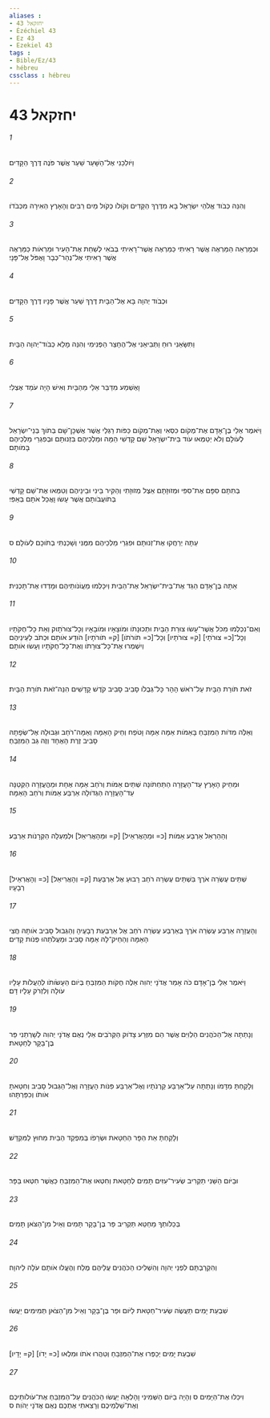 ```yaml
---
aliases : 
- יחזקאל 43
- Ézéchiel 43
- Ez 43
- Ezekiel 43
tags : 
- Bible/Ez/43
- hébreu
cssclass : hébreu
---
```


# יחזקאל 43

###### 1
וַיֹּולִכֵנִי אֶל־הַשָּׁעַר שַׁעַר אֲשֶׁר פֹּנֶה דֶּרֶךְ הַקָּדִים׃
###### 2
וְהִנֵּה כְּבֹוד אֱלֹהֵי יִשְׂרָאֵל בָּא מִדֶּרֶךְ הַקָּדִים וְקֹולֹו כְּקֹול מַיִם רַבִּים וְהָאָרֶץ הֵאִירָה מִכְּבֹדֹו׃
###### 3
וּכְמַרְאֵה הַמַּרְאֶה אֲשֶׁר רָאִיתִי כַּמַּרְאֶה אֲשֶׁר־רָאִיתִי בְּבֹאִי לְשַׁחֵת אֶת־הָעִיר וּמַרְאֹות כַּמַּרְאֶה אֲשֶׁר רָאִיתִי אֶל־נְהַר־כְּבָר וָאֶפֹּל אֶל־פָּנָי׃
###### 4
וּכְבֹוד יְהוָה בָּא אֶל־הַבָּיִת דֶּרֶךְ שַׁעַר אֲשֶׁר פָּנָיו דֶּרֶךְ הַקָּדִים׃
###### 5
וַתִּשָּׂאֵנִי רוּחַ וַתְּבִיאֵנִי אֶל־הֶחָצֵר הַפְּנִימִי וְהִנֵּה מָלֵא כְבֹוד־יְהוָה הַבָּיִת׃
###### 6
וָאֶשְׁמַע מִדַּבֵּר אֵלַי מֵהַבָּיִת וְאִישׁ הָיָה עֹמֵד אֶצְלִי׃
###### 7
וַיֹּאמֶר אֵלַי בֶּן־אָדָם אֶת־מְקֹום כִּסְאִי וְאֶת־מְקֹום כַּפֹּות רַגְלַי אֲשֶׁר אֶשְׁכָּן־שָׁם בְּתֹוךְ בְּנֵי־יִשְׂרָאֵל לְעֹולָם וְלֹא יְטַמְּאוּ עֹוד בֵּית־יִשְׂרָאֵל שֵׁם קָדְשִׁי הֵמָּה וּמַלְכֵיהֶם בִּזְנוּתָם וּבְפִגְרֵי מַלְכֵיהֶם בָּמֹותָם׃
###### 8
בְּתִתָּם סִפָּם אֶת־סִפִּי וּמְזוּזָתָם אֵצֶל מְזוּזָתִי וְהַקִּיר בֵּינִי וּבֵינֵיהֶם וְטִמְּאוּ אֶת־שֵׁם קָדְשִׁי בְּתֹועֲבֹותָם אֲשֶׁר עָשׂוּ וָאֲכַל אֹתָם בְּאַפִּי׃
###### 9
עַתָּה יְרַחֲקוּ אֶת־זְנוּתָם וּפִגְרֵי מַלְכֵיהֶם מִמֶּנִּי וְשָׁכַנְתִּי בְתֹוכָם לְעֹולָם׃ ס
###### 10
אַתָּה בֶן־אָדָם הַגֵּד אֶת־בֵּית־יִשְׂרָאֵל אֶת־הַבַּיִת וְיִכָּלְמוּ מֵעֲוֹנֹותֵיהֶם וּמָדְדוּ אֶת־תָּכְנִית׃
###### 11
וְאִם־נִכְלְמוּ מִכֹּל אֲשֶׁר־עָשׂוּ צוּרַת הַבַּיִת וּתְכוּנָתֹו וּמֹוצָאָיו וּמֹובָאָיו וְכָל־צוּרֹתָוק וְאֵת כָּל־חֻקֹּתָיו וְכָל־[כ= צוּרֹתָי] [ק= צוּרֹתָיו] וְכָל־[כ= תֹּורֹתֹו] [ק= תֹּורֹתָיו] הֹודַע אֹותָם וּכְתֹב לְעֵינֵיהֶם וְיִשְׁמְרוּ אֶת־כָּל־צוּרָתֹו וְאֶת־כָּל־חֻקֹּתָיו וְעָשׂוּ אֹותָם׃
###### 12
זֹאת תֹּורַת הַבָּיִת עַל־רֹאשׁ הָהָר כָּל־גְּבֻלֹו סָבִיב סָבִיב קֹדֶשׁ קָדָשִׁים הִנֵּה־זֹאת תֹּורַת הַבָּיִת׃
###### 13
וְאֵלֶּה מִדֹּות הַמִּזְבֵּחַ בָּאַמֹּות אַמָּה אַמָּה וָטֹפַח וְחֵיק הָאַמָּה וְאַמָּה־רֹחַב וּגְבוּלָהּ אֶל־שְׂפָתָהּ סָבִיב זֶרֶת הָאֶחָד וְזֶה גַּב הַמִּזְבֵּחַ׃
###### 14
וּמֵחֵיק הָאָרֶץ עַד־הָעֲזָרָה הַתַּחְתֹּונָה שְׁתַּיִם אַמֹּות וְרֹחַב אַמָּה אֶחָת וּמֵהֳעֲזָרָה הַקְּטַנָּה עַד־הָעֲזָרָה הַגְּדֹולָה אַרְבַּע אַמֹּות וְרֹחַב הָאַמָּה׃
###### 15
וְהַהַרְאֵל אַרְבַּע אַמֹּות [כ= וּמֵהָאֲרִאֵיל] [ק= וּמֵהָאֲרִיאֵל] וּלְמַעְלָה הַקְּרָנֹות אַרְבַּע׃
###### 16
[כ= וְהָאֲרִאֵיל] [ק= וְהָאֲרִיאֵל] שְׁתֵּים עֶשְׂרֵה אֹרֶךְ בִּשְׁתֵּים עֶשְׂרֵה רֹחַב רָבוּעַ אֶל אַרְבַּעַת רְבָעָיו׃
###### 17
וְהָעֲזָרָה אַרְבַּע עֶשְׂרֵה אֹרֶךְ בְּאַרְבַּע עֶשְׂרֵה רֹחַב אֶל אַרְבַּעַת רְבָעֶיהָ וְהַגְּבוּל סָבִיב אֹותָהּ חֲצִי הָאַמָּה וְהַחֵיק־לָהּ אַמָּה סָבִיב וּמַעֲלֹתֵהוּ פְּנֹות קָדִים׃
###### 18
וַיֹּאמֶר אֵלַי בֶּן־אָדָם כֹּה אָמַר אֲדֹנָי יְהוִה אֵלֶּה חֻקֹּות הַמִּזְבֵּחַ בְּיֹום הֵעָשֹׂותֹו לְהַעֲלֹות עָלָיו עֹולָה וְלִזְרֹק עָלָיו דָּם׃
###### 19
וְנָתַתָּה אֶל־הַכֹּהֲנִים הַלְוִיִּם אֲשֶׁר הֵם מִזֶּרַע צָדֹוק הַקְּרֹבִים אֵלַי נְאֻם אֲדֹנָי יְהוִה לְשָׁרְתֵנִי פַּר בֶּן־בָּקָר לְחַטָּאת׃
###### 20
וְלָקַחְתָּ מִדָּמֹו וְנָתַתָּה עַל־אַרְבַּע קַרְנֹתָיו וְאֶל־אַרְבַּע פִּנֹּות הָעֲזָרָה וְאֶל־הַגְּבוּל סָבִיב וְחִטֵּאתָ אֹותֹו וְכִפַּרְתָּהוּ׃
###### 21
וְלָקַחְתָּ אֵת הַפָּר הַחַטָּאת וּשְׂרָפֹו בְּמִפְקַד הַבַּיִת מִחוּץ לַמִּקְדָּשׁ׃
###### 22
וּבַיֹּום הַשֵּׁנִי תַּקְרִיב שְׂעִיר־עִזִּים תָּמִים לְחַטָּאת וְחִטְּאוּ אֶת־הַמִּזְבֵּחַ כַּאֲשֶׁר חִטְּאוּ בַּפָּר׃
###### 23
בְּכַלֹּותְךָ מֵחַטֵּא תַּקְרִיב פַּר בֶּן־בָּקָר תָּמִים וְאַיִל מִן־הַצֹּאן תָּמִים׃
###### 24
וְהִקְרַבְתָּם לִפְנֵי יְהוָה וְהִשְׁלִיכוּ הַכֹּהֲנִים עֲלֵיהֶם מֶלַח וְהֶעֱלוּ אֹותָם עֹלָה לַיהוָה׃
###### 25
שִׁבְעַת יָמִים תַּעֲשֶׂה שְׂעִיר־חַטָּאת לַיֹּום וּפַר בֶּן־בָּקָר וְאַיִל מִן־הַצֹּאן תְּמִימִים יַעֲשׂוּ׃
###### 26
שִׁבְעַת יָמִים יְכַפְּרוּ אֶת־הַמִּזְבֵּחַ וְטִהֲרוּ אֹתֹו וּמִלְאוּ [כ= יָדֹו] [ק= יָדָיו]׃
###### 27
וִיכַלּוּ אֶת־הַיָּמִים ס וְהָיָה בַיֹּום הַשְּׁמִינִי וָהָלְאָה יַעֲשׂוּ הַכֹּהֲנִים עַל־הַמִּזְבֵּחַ אֶת־עֹולֹותֵיכֶם וְאֶת־שַׁלְמֵיכֶם וְרָצִאתִי אֶתְכֶם נְאֻם אֲדֹנָי יְהֹוִה׃ ס
